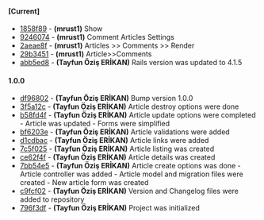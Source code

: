 
#### [Current]
 * [1858f89](../../commit/1858f89) - __(mrust1)__ Show
 * [9246074](../../commit/9246074) - __(mrust1)__ Comment Articles Settings
 * [2aeae8f](../../commit/2aeae8f) - __(mrust1)__ Articles >> Comments >> Render
 * [29b3451](../../commit/29b3451) - __(mrust1)__ Article>>Comments
 * [abb5ed8](../../commit/abb5ed8) - __(Tayfun Öziş ERİKAN)__ Rails version was updated to 4.1.5

#### 1.0.0
 * [df96802](../../commit/df96802) - __(Tayfun Öziş ERİKAN)__ Bump version 1.0.0
 * [3f5a12c](../../commit/3f5a12c) - __(Tayfun Öziş ERİKAN)__ Article destroy options were done
 * [b58fd4f](../../commit/b58fd4f) - __(Tayfun Öziş ERİKAN)__ Article update options were completed  - Article was updated  - Forms were simplified
 * [bf6203e](../../commit/bf6203e) - __(Tayfun Öziş ERİKAN)__ Article validations were added
 * [d1cdbac](../../commit/d1cdbac) - __(Tayfun Öziş ERİKAN)__ Article links were added
 * [7c5f025](../../commit/7c5f025) - __(Tayfun Öziş ERİKAN)__ Article listing was created
 * [ce62f4f](../../commit/ce62f4f) - __(Tayfun Öziş ERİKAN)__ Article details was created
 * [7bb54e5](../../commit/7bb54e5) - __(Tayfun Öziş ERİKAN)__ Article create options was done  - Article controller was added  - Article model and migration files were created  - New article form was created
 * [c9fcf02](../../commit/c9fcf02) - __(Tayfun Öziş ERİKAN)__ Version and Changelog files were added to repository
 * [796f3df](../../commit/796f3df) - __(Tayfun Öziş ERİKAN)__ Project was initialized
